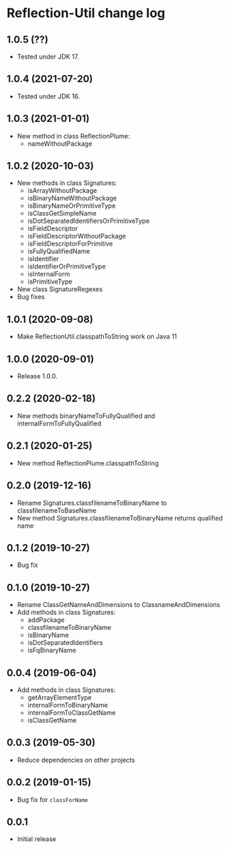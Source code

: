 # Reflection-Util change log

## 1.0.5 (??)

- Tested under JDK 17.

## 1.0.4 (2021-07-20)

- Tested under JDK 16.

## 1.0.3 (2021-01-01)

- New method in class ReflectionPlume:
   - nameWithoutPackage

## 1.0.2 (2020-10-03)

- New methods in class Signatures:
   - isArrayWithoutPackage
   - isBinaryNameWithoutPackage
   - isBinaryNameOrPrimitiveType
   - isClassGetSimpleName
   - isDotSeparatedIdentifiersOrPrimitiveType
   - isFieldDescriptor
   - isFieldDescriptorWithoutPackage
   - isFieldDescriptorForPrimitive
   - isFullyQualifiedName
   - isIdentifier
   - isIdentifierOrPrimitiveType
   - isInternalForm
   - isPrimitiveType
- New class SignatureRegexes
- Bug fixes

## 1.0.1 (2020-09-08)

- Make ReflectionUtil.classpathToString work on Java 11

## 1.0.0 (2020-09-01)

- Release 1.0.0.

## 0.2.2 (2020-02-18)

- New methods binaryNameToFullyQualified and internalFormToFullyQualified

## 0.2.1 (2020-01-25)

- New method ReflectionPlume.classpathToString

## 0.2.0 (2019-12-16)

- Rename Signatures.classfilenameToBinaryName to classfilenameToBaseName
- New method Signatures.classfilenameToBinaryName returns qualified name

## 0.1.2 (2019-10-27)

- Bug fix

## 0.1.0 (2019-10-27)

- Rename ClassGetNameAndDimensions to ClassnameAndDimensions
- Add methods in class Signatures:
   - addPackage
   - classfilenameToBinaryName
   - isBinaryName
   - isDotSeparatedIdentifiers
   - isFqBinaryName

## 0.0.4 (2019-06-04)

- Add methods in class Signatures:
   - getArrayElementType
   - internalFormToBinaryName
   - internalFormToClassGetName
   - isClassGetName

## 0.0.3 (2019-05-30)

- Reduce dependencies on other projects

## 0.0.2 (2019-01-15)

- Bug fix for `classForName`

## 0.0.1

- Initial release
